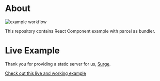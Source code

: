 # About

![example workflow](https://github.com/williampsena/react-component-example/actions/workflows/main.yml/badge.svg)

This repository contains React Component example with parcel as bundler.

# Live Example

Thank you for providing a static server for us, [Surge](https://surge.sh/).

[Check out this live and working example](https://simple-react-component-willsena.surge.sh)